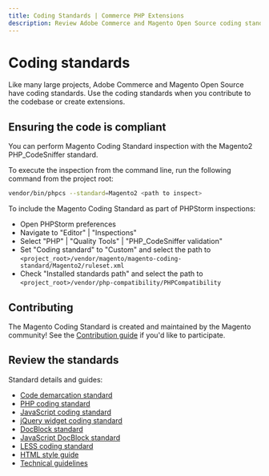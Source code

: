 ```yaml
---
title: Coding Standards | Commerce PHP Extensions
description: Review Adobe Commerce and Magento Open Source coding standards for different languages, including PHP, JavaScript, LESS, and jQuery. 
---
```


# Coding standards

<!-- This topic is referred to from Magento 2 code! Don't change the URL without informing engineering! -->
<!-- Referring file: contributing.md owned by core -->

Like many large projects, Adobe Commerce and Magento Open Source have coding standards. Use the coding standards when you contribute to the codebase or create extensions.

## Ensuring the code is compliant

You can perform Magento Coding Standard inspection with the Magento2 PHP_CodeSniffer standard.

To execute the inspection from the command line, run the following command from the project root:

```bash
vendor/bin/phpcs --standard=Magento2 <path to inspect>
```

To include the Magento Coding Standard as part of PHPStorm inspections:

- Open PHPStorm preferences
- Navigate to "Editor" | "Inspections"
- Select "PHP" | "Quality Tools" | "PHP_CodeSniffer validation"
- Set "Coding standard" to "Custom" and select the path to `<project_root>/vendor/magento/magento-coding-standard/Magento2/ruleset.xml`
- Check "Installed standards path" and select the path to `<project_root>/vendor/php-compatibility/PHPCompatibility`

## Contributing

The Magento Coding Standard is created and maintained by the Magento community! See the [Contribution guide](contributing.md) if you'd like to participate.

## Review the standards

Standard details and guides:

-  [Code demarcation standard](code-demarcation.md)
-  [PHP coding standard](php.md)
-  [JavaScript coding standard](js.md)
-  [jQuery widget coding standard](jquery-widgets.md)
-  [DocBlock standard](docblock.md)
-  [JavaScript DocBlock standard](js-docblock.md)
-  [LESS coding standard](less.md)
-  [HTML style guide](html-style-guide.md)
-  [Technical guidelines](technical-guidelines.md)
